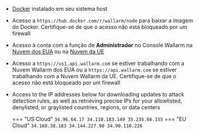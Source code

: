 * [Docker](https://docs.docker.com/engine/install/) instalado em seu sistema host
* Acesso a `https://hub.docker.com/r/wallarm/node` para baixar a imagem do Docker. Certifique-se de que o acesso não está bloqueado por um firewall
* Acesso à conta com a função de **Administrador** no Console Wallarm na [Nuvem dos EUA](https://us1.my.wallarm.com/) ou na [Nuvem da UE](https://my.wallarm.com/)
* Acesso a `https://us1.api.wallarm.com` se estiver trabalhando com a Nuvem Wallarm dos EUA ou a `https://api.wallarm.com` se estiver trabalhando com a Nuvem Wallarm da UE. Certifique-se de que o acesso não está bloqueado por um firewall
* Access to the IP addresses below for downloading updates to attack detection rules, as well as retrieving precise IPs for your allowlisted, denylisted, or graylisted countries, regions, or data centers

    === "US Cloud"
        ```
        34.96.64.17
        34.110.183.149
        35.235.66.155
        ```
    === "EU Cloud"
        ```
        34.160.38.183
        34.144.227.90
        34.90.110.226
        ```
